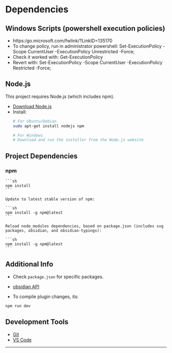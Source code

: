 # Dependencies

## Windows Scripts (powershell execution policies)
- https:/go.microsoft.com/fwlink/?LinkID=135170
- To change policy, run in administrator powershell:
    Set-ExecutionPolicy -Scope CurrentUser -ExecutionPolicy Unrestricted -Force;
- Check it worked with:
    Get-ExecutionPolicy
- Revert with:
    Set-ExecutionPolicy -Scope CurrentUser -ExecutionPolicy Restricted -Force;

## Node.js

This project requires Node.js (which includes npm).

- [Download Node.js](https://nodejs.org/)
- Install:
    ```sh
    # For Ubuntu/Debian
    sudo apt-get install nodejs npm

    # For Windows
    # Download and run the installer from the Node.js website
    ```

## Project Dependencies

### npm

    ```sh
    npm install
    ```

    Update to latest stable version of npm:

    ```sh
    npm install -g npm@latest
    ```

    Reload node_modules dependencies, based on package.json (includes svg packages, obsidian, and obsidian-typings):

    ```sh
    npm install -g npm@latest
    ```

## Additional Info

- Check `package.json` for specific packages.

- [obsidian API](https://github.com/obsidianmd/obsidian-api)

- To compile plugin changes, its:

```sh
npm run dev
```

## Development Tools

- [Git](https://git-scm.com/downloads)
- [VS Code](https://code.visualstudio.com/)

---